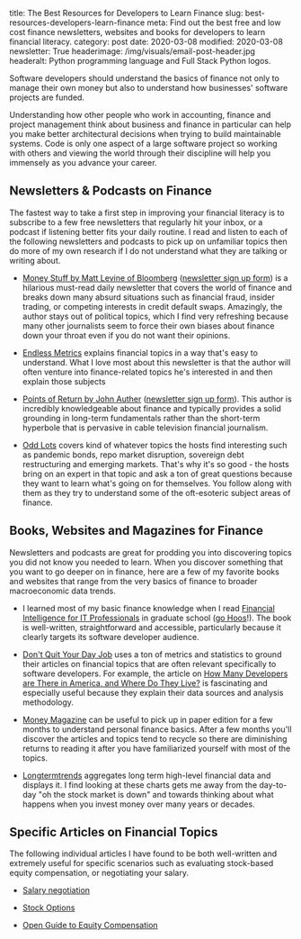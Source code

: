 title: The Best Resources for Developers to Learn Finance
slug: best-resources-developers-learn-finance
meta: Find out the best free and low cost finance newsletters, websites and books for developers to learn financial literacy.
category: post
date: 2020-03-08
modified: 2020-03-08
newsletter: True
headerimage: /img/visuals/email-post-header.jpg
headeralt: Python programming language and Full Stack Python logos.


Software developers should understand the basics of finance not only 
to manage their own money but also to understand how businesses' software 
projects are funded. 

Understanding how other people who work in accounting, finance and project 
management think about business and finance in particular can help you make 
better architectural decisions when trying to build maintainable systems.
Code is only one aspect of a large software project so working with others
and viewing the world through their discipline will help you immensely as
you advance your career.


## Newsletters & Podcasts on Finance
The fastest way to take a first step in improving your financial literacy
is to subscribe to a few free newsletters that regularly hit your inbox,
or a podcast if listening better fits your daily routine. I read and listen
to each of the following newsletters and podcasts to pick up on unfamiliar
topics then do more of my own research if I do not understand what they
are talking or writing about.

* [Money Stuff by Matt Levine of Bloomberg](https://www.bloomberg.com/opinion/authors/ARbTQlRLRjE/matthew-s-levine)
  ([newsletter sign up form](https://link.mail.bloombergbusiness.com/join/4wm/moneystuff-signup))
  is a hilarious must-read daily newsletter that covers the world of
  finance and breaks down many absurd situations such as financial
  fraud, insider trading, or competing interests in credit default swaps.
  Amazingly, the author stays out of political topics, which I find very
  refreshing because many other journalists seem to force their own biases 
  about finance down your throat even if you do not want their opinions.
  
* [Endless Metrics](https://endlessmetrics.substack.com) explains financial
  topics in a way that's easy to understand. What I love most about this
  newsletter is that the author will often venture into finance-related
  topics he's interested in and then explain those subjects

* [Points of Return by John Auther](https://www.bloomberg.com/authors/AT2bBytfUHQ/john-authers)
  ([newsletter sign up form](http://link.mail.bloombergbusiness.com/join/4wm/opinion-authers-signup)).
  This author is incredibly knowledgeable about finance and typically 
  provides a solid grounding in long-term fundamentals rather than the
  short-term hyperbole that is pervasive in cable television financial
  journalism.

* [Odd Lots](https://www.bloomberg.com/podcasts/odd_lots) covers kind
  of whatever topics the hosts find interesting such as pandemic bonds, 
  repo market disruption, sovereign debt restructuring and emerging 
  markets. That's why it's so good - the hosts bring on an expert in that 
  topic and ask a ton of great questions because they want to learn
  what's going on for themselves. You follow along with them as they
  try to understand some of the oft-esoteric subject areas of finance.


## Books, Websites and Magazines for Finance
Newsletters and podcasts are great for prodding you into discovering
topics you did not know you needed to learn. When you discover something
that you want to go deeper on in finance, here are a few of my favorite
books and websites that range from the very basics of finance to broader
macroeconomic data trends.

* I learned most of my basic finance knowledge when I read 
  [Financial Intelligence for IT Professionals](https://www.amazon.com/Financial-Intelligence-Professionals-Really-Numbers/dp/1422119149)
  in graduate school ([go Hoos](https://www.virginia.edu/)!). The book
  is well-written, straightforward and accessible, particularly because
  it clearly targets its software developer audience.

* [Don't Quit Your Day Job](https://dqydj.com/) uses a ton of metrics
  and statistics to ground their articles on financial topics that
  are often relevant specifically to software developers. For example,
  the article on 
  [How Many Developers are There in America, and Where Do They Live?](https://dqydj.com/number-of-developers-in-america-and-per-state/)
  is fascinating and especially useful because they explain their
  data sources and analysis methodology.

* [Money Magazine](https://money.com/) can be useful to pick up in paper 
  edition for a few months to understand personal finance basics. After a 
  few months you'll discover the articles and topics tend to recycle so 
  there are diminishing returns to reading it after you have familiarized 
  yourself with most of the topics.

* [Longtermtrends](https://www.longtermtrends.net/) aggregates long term
  high-level financial data and displays it. I find looking at these
  charts gets me away from the day-to-day "oh the stock market is down"
  and towards thinking about what happens when you invest money over many 
  years or decades.


## Specific Articles on Financial Topics
The following individual articles I have found to be both well-written and
extremely useful for specific scenarios such as evaluating stock-based
equity compensation, or negotiating your salary.

* [Salary negotiation](https://www.kalzumeus.com/2012/01/23/salary-negotiation/)

* [Stock Options](https://blog.alexmaccaw.com/an-engineers-guide-to-stock-options)

* [Open Guide to Equity Compensation](https://github.com/jlevy/og-equity-compensation)


